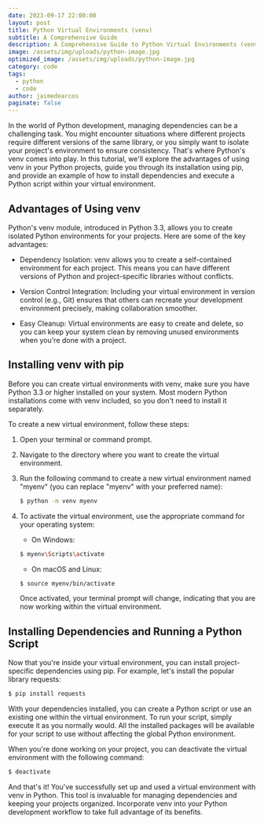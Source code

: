 ```yaml
---
date: 2023-09-17 22:00:00
layout: post
title: Python Virtual Environments (venv)
subtitle: A Comprehensive Guide
description: A Comprehensive Guide to Python Virtual Environments (venv)
image: /assets/img/uploads/python-image.jpg
optimized_image: /assets/img/uploads/python-image.jpg
category: code
tags:
  - python
  - code
author: jaimedearcos
paginate: false
---
```


In the world of Python development, managing dependencies can be a challenging task. You might encounter situations where different projects require different versions of the same library, or you simply want to isolate your project's environment to ensure consistency. That's where Python's venv comes into play. In this tutorial, we'll explore the advantages of using venv in your Python projects, guide you through its installation using pip, and provide an example of how to install dependencies and execute a Python script within your virtual environment.

## Advantages of Using venv

Python's venv module, introduced in Python 3.3, allows you to create isolated Python environments for your projects. Here are some of the key advantages:

- Dependency Isolation: venv allows you to create a self-contained environment for each project. This means you can have different versions of Python and project-specific libraries without conflicts.

- Version Control Integration: Including your virtual environment in version control (e.g., Git) ensures that others can recreate your development environment precisely, making collaboration smoother.

- Easy Cleanup: Virtual environments are easy to create and delete, so you can keep your system clean by removing unused environments when you're done with a project.

## Installing venv with pip

Before you can create virtual environments with venv, make sure you have Python 3.3 or higher installed on your system. Most modern Python installations come with venv included, so you don't need to install it separately.

To create a new virtual environment, follow these steps:

1. Open your terminal or command prompt.

2. Navigate to the directory where you want to create the virtual environment.

3. Run the following command to create a new virtual environment named "myenv" (you can replace "myenv" with your preferred name):

    ```bash
    $ python -m venv myenv
    ```
   
4. To activate the virtual environment, use the appropriate command for your operating system:

   - On Windows:

   ```bash
   $ myenv\Scripts\activate
   ```

   - On macOS and Linux:

   ```bash
   $ source myenv/bin/activate
   ```

   Once activated, your terminal prompt will change, indicating that you are now working within the virtual environment.

## Installing Dependencies and Running a Python Script

Now that you're inside your virtual environment, you can install project-specific dependencies using pip. For example, let's install the popular library requests:

```bash
$ pip install requests
```

With your dependencies installed, you can create a Python script or use an existing one within the virtual environment. To run your script, simply execute it as you normally would. All the installed packages will be available for your script to use without affecting the global Python environment.

When you're done working on your project, you can deactivate the virtual environment with the following command:

```bash
$ deactivate
```

And that's it! You've successfully set up and used a virtual environment with venv in Python. This tool is invaluable for managing dependencies and keeping your projects organized. Incorporate venv into your Python development workflow to take full advantage of its benefits.
